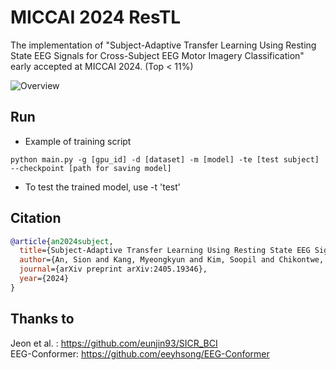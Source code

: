 # MICCAI 2024 ResTL
The implementation of "Subject-Adaptive Transfer Learning Using Resting State EEG Signals for Cross-Subject EEG Motor Imagery Classification" early accepted at MICCAI 2024. (Top < 11%)

![Overview](https://github.com/SionAn/MICCAI2024-ResTL/assets/71419863/e122a447-b6e4-4a01-acb0-0acc0593b7df)

## Run
* Example of training script
```
python main.py -g [gpu_id] -d [dataset] -m [model] -te [test subject] --checkpoint [path for saving model]
```
* To test the trained model, use -t 'test'

## Citation
```bibtex
@article{an2024subject,
  title={Subject-Adaptive Transfer Learning Using Resting State EEG Signals for Cross-Subject EEG Motor Imagery Classification},
  author={An, Sion and Kang, Myeongkyun and Kim, Soopil and Chikontwe, Philip and Shen, Li and Park, Sang Hyun},
  journal={arXiv preprint arXiv:2405.19346},
  year={2024}
}
```

## Thanks to
Jeon et al. : https://github.com/eunjin93/SICR_BCI \
EEG-Conformer: https://github.com/eeyhsong/EEG-Conformer